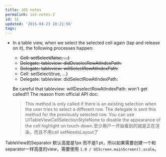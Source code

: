 ```yaml
---
title: iOS notes
permalink: ios-notes-2
id: 31
updated: '2015-04-23 10:21:56'
tags:
---
```


* In a table view, when we select the selected cell again (tap and release on it), the following processes happen:
	* ~~Cell: setSelect(false, ...)~~
    * ~~Delegate: tableview: didDeselecRowAtIndexPath:~~
    * ~~Delegate: tableview: willSelectRowAtIndexPath:~~
    * Cell: setSelect(true, ...)
    * Delegate: tableview: didSelectRowAtIndexPath:
    
   Be careful that tableview: willDeselectRowAtIndexPath: won't get called!!! The reason from official API doc:
   > This method is only called if there is an existing selection when the user tries to select a different row. The delegate is sent this method for the previously selected row. You can use UITableViewCellSelectionStyleNone to disable the appearance of the cell highlight on touch-down.至少用户一开始看到的就是正在渲染，而且不用call setNeedsLayout了


TableView的Separator 默认高度是1px 而不是1 pt，所以如果需要创建一个和separator一样高度的view，需要使用 `1.0 / UIScreen.mainScreen().scale`。